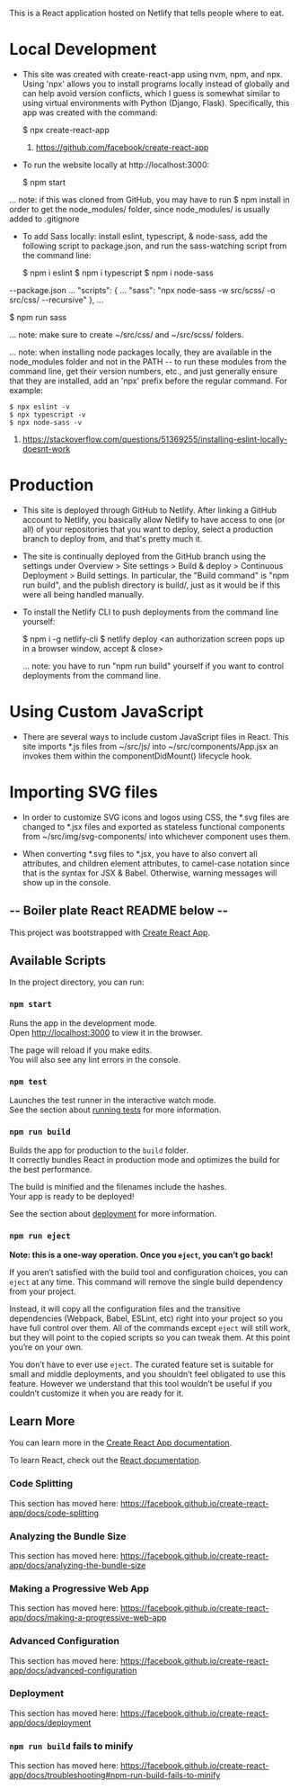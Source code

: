 This is a React application hosted on Netlify that tells people where to eat.

# Local Development

- This site was created with create-react-app using nvm, npm, and npx. Using 'npx' allows you to install programs locally instead of globally and can help avoid version conflicts, which I guess is somewhat similar to using virtual environments with Python (Django, Flask). Specifically, this app was created with the command:

  $ npx create-react-app <name>

  1. https://github.com/facebook/create-react-app

- To run the website locally at http://localhost:3000:

  $ npm start

... note: if this was cloned from GitHub, you may have to run $ npm install in order to get the node_modules/ folder, since node_modules/ is usually added to .gitignore

- To add Sass locally: install eslint, typescript, & node-sass, add the following script to package.json, and run the sass-watching script from the command line:

  $ npm i eslint
  $ npm i typescript 
  $ npm i node-sass

--package.json 
  ... 
  "scripts": { 
    ...
    "sass": "npx node-sass -w src/scss/ -o src/css/ --recursive" 
  }, 
  ...

  $ npm run sass

  ... note: make sure to create ~/src/css/ and ~/src/scss/ folders.

  ... note: when installing node packages locally, they are available in the node_modules folder and not in the PATH -- to run these modules from the command line, get their version numbers, etc., and just generally ensure that they are installed, add an 'npx' prefix before the regular command. For example:

    $ npx eslint -v
    $ npx typescript -v
    $ npx node-sass -v

  1. https://stackoverflow.com/questions/51369255/installing-eslint-locally-doesnt-work

# Production

- This site is deployed through GitHub to Netlify. After linking a GitHub account to Netlify, you basically allow Netlify to have access to one (or all) of your repositories that you want to deploy, select a production branch to deploy from, and that's pretty much it.

- The site is continually deployed from the GitHub <master> branch using the settings under Overview > Site settings > Build & deploy > Continuous Deployment > Build settings. In particular, the "Build command" is "npm run build", and the publish directory is build/, just as it would be if this were all being handled manually.

- To install the Netlify CLI to push deployments from the command line yourself:

  $ npm i -g netlify-cli
  $ netlify deploy
  <an authorization screen pops up in a browser window, accept & close>
  <go through command line prompts in terminal>

  ... note: you have to run "npm run build" yourself if you want to control deployments from the command line.

# Using Custom JavaScript

- There are several ways to include custom JavaScript files in React. This site imports *.js files from ~/src/js/ into ~/src/components/App.jsx an invokes them within the componentDidMount() lifecycle hook.

# Importing SVG files

- In order to customize SVG icons and logos using CSS, the *.svg files are changed to *.jsx files and exported as stateless functional components from ~/src/img/svg-components/ into whichever component uses them.

- When converting *.svg files to *.jsx, you have to also convert all attributes, and children element attributes, to camel-case notation since that is the syntax for JSX & Babel. Otherwise, warning messages will show up in the console.

## -- Boiler plate React README below --

This project was bootstrapped with [Create React App](https://github.com/facebook/create-react-app).

## Available Scripts

In the project directory, you can run:

### `npm start`

Runs the app in the development mode.<br>
Open [http://localhost:3000](http://localhost:3000) to view it in the browser.

The page will reload if you make edits.<br>
You will also see any lint errors in the console.

### `npm test`

Launches the test runner in the interactive watch mode.<br>
See the section about [running tests](https://facebook.github.io/create-react-app/docs/running-tests) for more information.

### `npm run build`

Builds the app for production to the `build` folder.<br>
It correctly bundles React in production mode and optimizes the build for the best performance.

The build is minified and the filenames include the hashes.<br>
Your app is ready to be deployed!

See the section about [deployment](https://facebook.github.io/create-react-app/docs/deployment) for more information.

### `npm run eject`

**Note: this is a one-way operation. Once you `eject`, you can’t go back!**

If you aren’t satisfied with the build tool and configuration choices, you can `eject` at any time. This command will remove the single build dependency from your project.

Instead, it will copy all the configuration files and the transitive dependencies (Webpack, Babel, ESLint, etc) right into your project so you have full control over them. All of the commands except `eject` will still work, but they will point to the copied scripts so you can tweak them. At this point you’re on your own.

You don’t have to ever use `eject`. The curated feature set is suitable for small and middle deployments, and you shouldn’t feel obligated to use this feature. However we understand that this tool wouldn’t be useful if you couldn’t customize it when you are ready for it.

## Learn More

You can learn more in the [Create React App documentation](https://facebook.github.io/create-react-app/docs/getting-started).

To learn React, check out the [React documentation](https://reactjs.org/).

### Code Splitting

This section has moved here: https://facebook.github.io/create-react-app/docs/code-splitting

### Analyzing the Bundle Size

This section has moved here: https://facebook.github.io/create-react-app/docs/analyzing-the-bundle-size

### Making a Progressive Web App

This section has moved here: https://facebook.github.io/create-react-app/docs/making-a-progressive-web-app

### Advanced Configuration

This section has moved here: https://facebook.github.io/create-react-app/docs/advanced-configuration

### Deployment

This section has moved here: https://facebook.github.io/create-react-app/docs/deployment

### `npm run build` fails to minify

This section has moved here: https://facebook.github.io/create-react-app/docs/troubleshooting#npm-run-build-fails-to-minify
